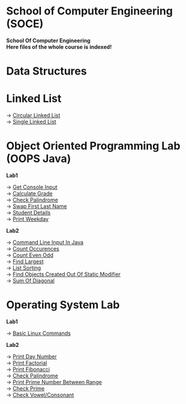 # School of Computer Engineering (SOCE)
**School Of Computer Engineering**<br/>
**Here files of the whole course is indexed!**

# Data Structures

# Linked List

-> [Circular Linked List](https://github.com/adityaxanand/SOCE/blob/main/Data%20Structures/circularLinkedList.c) <br/>
-> [Single Linked List](https://github.com/adityaxanand/SOCE/blob/main/Data%20Structures/singleLinkedList.c) <br/>

# Object Oriented Programming Lab (OOPS Java)

**Lab1**

-> [Get Console Input](https://github.com/adityaxanand/SOCE/blob/main/OOPS%20Java%20Lab/Lab1/getConsoleInputExample.java) <br/>
-> [Calculate Grade](https://github.com/adityaxanand/SOCE/blob/main/OOPS%20Java%20Lab/Lab1/grade.java) <br/>
-> [Check Palindrome](https://github.com/adityaxanand/SOCE/blob/main/OOPS%20Java%20Lab/Lab1/palindromeCheck.java) <br/>
-> [Swap First Last Name](https://github.com/adityaxanand/SOCE/blob/main/OOPS%20Java%20Lab/Lab1/printName.java) <br/>
-> [Student Details](https://github.com/adityaxanand/SOCE/blob/main/OOPS%20Java%20Lab/Lab1/student.java) <br/>
-> [Print Weekday](https://github.com/adityaxanand/SOCE/blob/main/OOPS%20Java%20Lab/Lab1/weekday.java) <br/>

**Lab2**

-> [Command Line Input In Java](https://github.com/adityaxanand/SOCE/blob/main/OOPS%20Java%20Lab/Lab2/commandLineDemo.java) <br/>
-> [Count Occurences](https://github.com/adityaxanand/SOCE/blob/main/OOPS%20Java%20Lab/Lab2/countOccurences.java) <br/>
-> [Count Even Odd](https://github.com/adityaxanand/SOCE/blob/main/OOPS%20Java%20Lab/Lab2/evenOdd.java) <br/>
-> [Find Largest](https://github.com/adityaxanand/SOCE/blob/main/OOPS%20Java%20Lab/Lab2/largestNumber.java) <br/>
-> [List Sorting](https://github.com/adityaxanand/SOCE/blob/main/OOPS%20Java%20Lab/Lab2/sortList.java) <br/>
-> [Find Objects Created Out Of Static Modifier](https://github.com/adityaxanand/SOCE/blob/main/OOPS%20Java%20Lab/Lab2/staticModifier.java) <br/>
-> [Sum Of Diagonal](https://github.com/adityaxanand/SOCE/blob/main/OOPS%20Java%20Lab/Lab2/sumDiagonal.java) <br/>



# Operating System Lab

**Lab1**

-> [Basic Linux Commands](https://github.com/adityaxanand/SOCE/blob/main/OS%20Lab/Lab1/Basic%20Linux%20Commands.txt) <br/>

**Lab2**

-> [Print Day Number](https://github.com/adityaxanand/SOCE/blob/main/OS%20Lab/Lab1/day_number.sh) <br/>
-> [Print Factorial](https://github.com/adityaxanand/SOCE/blob/main/OS%20Lab/Lab1/factorial.sh) <br/>
-> [Print Fibonacci](https://github.com/adityaxanand/SOCE/blob/main/OS%20Lab/Lab1/fibonacci.sh) <br/>
-> [Check Palindrome](https://github.com/adityaxanand/SOCE/blob/main/OS%20Lab/Lab1/palindrome.sh) <br/>
-> [Print Prime Number Between Range](https://github.com/adityaxanand/SOCE/blob/main/OS%20Lab/Lab1/prime_in_range.sh) <br/>
-> [Check Prime](https://github.com/adityaxanand/SOCE/blob/main/OS%20Lab/Lab1/prime.sh) <br/>
-> [Check Vowel/Consonant](https://github.com/adityaxanand/SOCE/blob/main/OS%20Lab/Lab1/vowel_consonant.sh) <br/>
